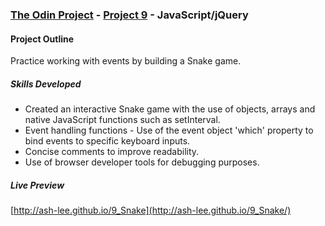 ### [The Odin Project](http://www.theodinproject.com/) - [Project 9](http://www.theodinproject.com/javascript-and-jquery/jquery-and-the-dom) - JavaScript/jQuery

#### Project Outline
Practice working with events by building a Snake game.

##### Skills Developed
<ul>
	<li>Created an interactive Snake game with the use of objects, arrays and native JavaScript functions such as setInterval.</li>
	<li>Event handling functions - Use of the event object 'which' property to bind events to specific keyboard inputs.</li>
	<li>Concise comments to improve readability.</li>
	<li>Use of browser developer tools for debugging purposes.</li>
</ul>

##### Live Preview
[http://ash-lee.github.io/9_Snake](http://ash-lee.github.io/9_Snake/)